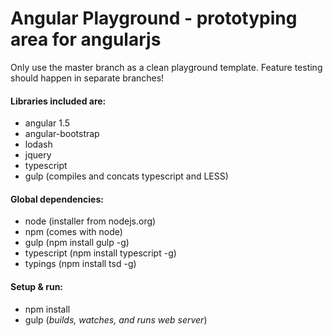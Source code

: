 # Angular Playground - prototyping area for angularjs
Only use the master branch as a clean playground template. Feature testing should happen in separate branches!

#### Libraries included are:
- angular 1.5
- angular-bootstrap
- lodash
- jquery
- typescript
- gulp (compiles and concats typescript and LESS)

#### Global dependencies:
- node (installer from nodejs.org)
- npm (comes with node)
- gulp (npm install gulp -g)
- typescript (npm install typescript -g)
- typings (npm install tsd -g)

#### Setup & run:
- npm install
- gulp (*builds, watches, and runs web server*)